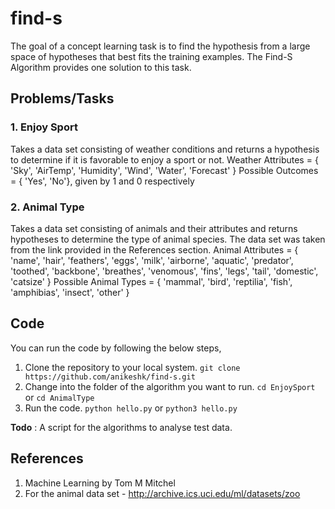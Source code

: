 
# find-s
The goal of a concept learning task is to find the hypothesis from a large space of hypotheses that best fits the training examples. The Find-S Algorithm provides one solution to this task.

## Problems/Tasks

### 1. Enjoy Sport
Takes a data set consisting of weather conditions and returns a hypothesis to determine if it is favorable to enjoy a sport or not. 
Weather Attributes = { 'Sky', 'AirTemp', 'Humidity', 'Wind', 'Water', 'Forecast' }
Possible Outcomes = { 'Yes', 'No'}, given by 1 and 0 respectively
  
### 2. Animal Type
Takes a data set consisting of animals and their attributes and returns hypotheses to determine the type of animal species.  The data set was taken from the link provided in the References section.
Animal Attributes = { 'name', 'hair', 'feathers', 'eggs', 'milk', 'airborne', 'aquatic', 'predator', 'toothed', 'backbone', 'breathes', 'venomous', 'fins', 'legs', 'tail', 'domestic', 'catsize' }
Possible Animal Types = { 'mammal', 'bird', 'reptilia', 'fish', 'amphibias', 'insect', 'other' } 

## Code
You can run the code by following the below steps,
1. Clone the repository to your local system. `git clone https://github.com/anikeshk/find-s.git`
2. Change into the folder of the algorithm you want to run. `cd EnjoySport` or `cd AnimalType`
3. Run the code. `python hello.py` or `python3 hello.py`

**Todo** : A script for the algorithms to analyse test data. 

## References 
1. Machine Learning by Tom M Mitchel 
2. For the animal data set - http://archive.ics.uci.edu/ml/datasets/zoo
